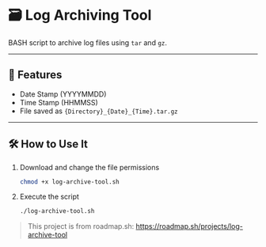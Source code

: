 # 🗃 Log Archiving Tool
BASH script to archive log files using `tar` and `gz`.

---

## 🚀 Features
- Date Stamp (YYYYMMDD)
- Time Stamp (HHMMSS)
- File saved as `{Directory}_{Date}_{Time}.tar.gz`

---

## 🛠 How to Use It

1. Download and change the file permissions
   
   ``` bash
   chmod +x log-archive-tool.sh
   ```
   
2. Execute the script
   
   ``` bash
   ./log-archive-tool.sh
   ```

> This project is from roadmap.sh:
> https://roadmap.sh/projects/log-archive-tool
